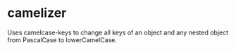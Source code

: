 # camelizer
Uses camelcase-keys to change all keys of an object and any nested object from PascalCase to lowerCamelCase.
